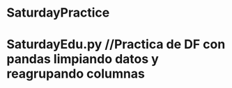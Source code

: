 # SaturdayPractice
# SaturdayEdu.py //Practica de DF con pandas limpiando datos y reagrupando columnas
